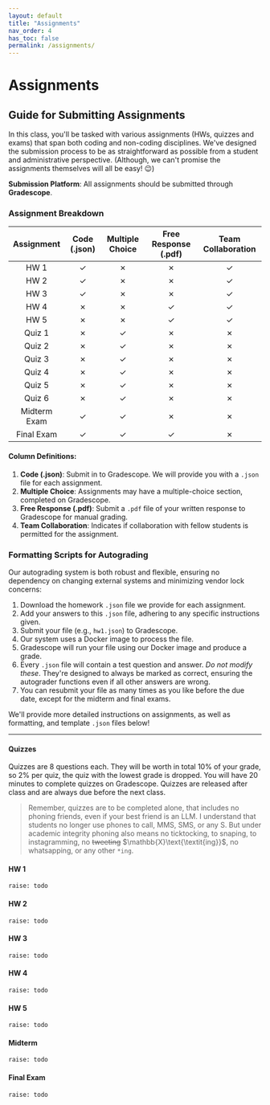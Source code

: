 ```yaml
---
layout: default
title: "Assignments"
nav_order: 4
has_toc: false
permalink: /assignments/
---
```


# Assignments


## Guide for Submitting Assignments

In this class, you'll be tasked with various assignments (HWs, quizzes and exams) that span both coding and non-coding disciplines. We've designed the submission process to be as straightforward as possible from a student and administrative perspective. (Although, we can't promise the assignments themselves will all be easy! 😉)

**Submission Platform**: All assignments should be submitted through **Gradescope**.

### Assignment Breakdown

| **Assignment** | **Code (.json)** | **Multiple Choice** | **Free Response** (.pdf) | **Team Collaboration** |
|:--------------:|:---------------------------:|:-------------------:|:-----------------:|:----------------------:|
| HW 1           | ✓                           | ✗                   | ✗                 | ✓                      |
| HW 2           | ✓                           | ✗                   | ✗                 | ✓                      |
| HW 3           | ✓                           | ✗                   | ✗                 | ✓                      |
| HW 4           | ✗                           | ✗                   | ✓                 | ✓                      |
| HW 5           | ✗                           | ✗                   | ✓                 | ✓                      |
| Quiz 1         | ✗                           | ✓                   | ✗                 | ✗                      |
| Quiz 2         | ✗                           | ✓                   | ✗                 | ✗                      |
| Quiz 3         | ✗                           | ✓                   | ✗                 | ✗                      |
| Quiz 4         | ✗                           | ✓                   | ✗                 | ✗                      |
| Quiz 5         | ✗                           | ✓                   | ✗                 | ✗                      |
| Quiz 6         | ✗                           | ✓                   | ✗                 | ✗                      |
| Midterm Exam   | ✓                           | ✓                   | ✗                 | ✗                      |
| Final Exam     | ✓                           | ✓                   | ✓                 | ✗                      |

#### Column Definitions:
1. **Code (.json)**: Submit in to Gradescope. We will provide you with a `.json` file for each assignment.
2. **Multiple Choice**: Assignments may have a multiple-choice section, completed on Gradescope.
3. **Free Response (.pdf)**: Submit a `.pdf` file of your written response to Gradescope for manual grading.
4. **Team Collaboration**: Indicates if collaboration with fellow students is permitted for the assignment.

### Formatting Scripts for Autograding

Our autograding system is both robust and flexible, ensuring no dependency on changing external systems and minimizing vendor lock concerns:

1. Download the homework `.json` file we provide for each assignment.
2. Add your answers to this `.json` file, adhering to any specific instructions given.
3. Submit your file (e.g., `hw1.json`) to Gradescope.
4. Our system uses a Docker image to process the file.
5. Gradescope will run your file using our Docker image and produce a grade.
6. Every `.json` file will contain a test question and answer. *Do not modify these*. They're designed to always be marked as correct, ensuring the autograder functions even if all other answers are wrong.
7. You can resubmit your file as many times as you like before the due date, except for the midterm and final exams.

We'll provide more detailed instructions on assignments, as well as formatting, and template `.json` files below!

---

#### Quizzes
Quizzes are 8 questions each. They will be worth in total 10% of your grade, so 2% per quiz, the quiz with the lowest grade is dropped. You will have 20 minutes to complete quizzes on Gradescope. Quizzes are released after class and are always due before the next class.

> Remember, quizzes are to be completed alone, that includes no phoning friends, even if your best friend is an LLM. I understand that students no longer use phones to call, MMS, SMS, or any S. But under academic integrity phoning also means no ticktocking, to snaping, to instagramming, no ~~tweeting~~ $\mathbb{X}\text{\textit{ing}}$, no whatsapping, or any other `*ing`. 

#### HW 1
`raise: todo`

#### HW 2
`raise: todo`

#### HW 3
`raise: todo`

#### HW 4
`raise: todo`

#### HW 5
`raise: todo`

#### Midterm
`raise: todo`

#### Final Exam
`raise: todo`



